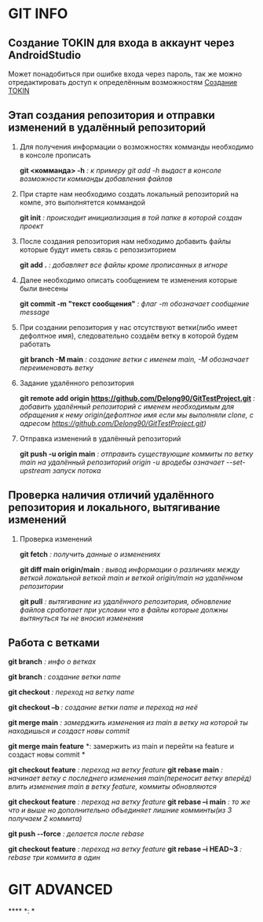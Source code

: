 # GIT INFO
## Создание TOKIN для входа в аккаунт через AndroidStudio
Может понадобиться при ошибке входа через пароль, так же можно отредактировать доступ к определённым возможностям
[Создание TOKIN](https://docs.github.com/en/github/authenticating-to-github/creating-a-personal-access-token)
## Этап создания репозитория и отправки изменений в удалённый репозиторий
1. Для получения информации о возможностях комманды необходимо в консоле прописать

    **git <комманда> -h** *: к примеру git add -h выдаст в консоле возможности комманды добавления файлов*

2. При старте нам необходимо создать локальный репозиторий на компе, это выполнятется коммандой

    **git init**    *: происходит инициализация в той папке в которой создан проект*

3. После создания репозитория нам небходимо добавить файлы которые будут иметь связь с репозизиторием

    **git add .**   *: добавляет все файлы кроме прописанных в игноре*

4. Далее необходимо описать сообщением те изменения которые были внесены

    **git commit -m "текст сообщения"**   *: флаг -m обозначает сообщение message*

5. При создании репозитория у нас отсутствуют ветки(либо имеет дефолтное имя), следовательно создаём ветку в которой будем работать

    **git branch -M main**   *: создание ветки с именем main, -M обозначает переименовать ветку*

6. Задание удалённого репозитория

    **git remote add origin https://github.com/Delong90/GitTestProject.git** *: добавить удалённый репозиторий с именем необходимым для обращения к нему origin(дефолтное имя если мы выполняли clone, с адресом https://github.com/Delong90/GitTestProject.git)*

8. Отправка изменений в удалённый репозиторий

    **git push -u origin main** *: отправить существующие коммиты по ветку main на удалённый репозиторий origin -u вродебы означает --set-upstream запуск потока*

## Проверка наличия отличий удалённого репозитория и локального, вытягивание изменений

1. Проверка изменений

    **git fetch** *: получить данные о изменениях*

    **git diff main origin/main** *: вывод информации о различиях между веткой локальной веткой main и веткой origin/main на удалённом репозитории*

    **git pull** *: вытягивание из удалённого репозитория, обновление файлов сработает при условии что в файлы которые должны вытянуться ты не вносил изменения*

## Работа с ветками

**git branch** *: инфо о ветках*

**git branch <name>** *: создание ветки name*

**git checkout <name>** *: переход на ветку name*

**git checkout –b <name>** *: создание ветки name и переход на неё*

**git merge main** *: замерджить изменения из main в ветку на которой ты находишься и создаст новы commit*

**git merge main feature** *: замержить из main и перейти на feature и создаст новы commit *

**git checkout feature** *: переход на ветку feature*
**git rebase main** *: начинает ветку с последнего изменения main(переносит ветку вперёд) влить  изменения main в ветку feature, коммиты обновляются*

**git checkout feature** *: переход на ветку feature*
**git rebase –i main** *: то же что и выше но дополнительно объединяет лишние комминты(из 3 получаем 2 коммита)*

**git push --force** *: делается после rebase*

**git checkout feature** *: переход на ветку feature*
**git rebase –i HEAD~3** *: rebase три коммита в один*
# GIT ADVANCED


**** *: *

